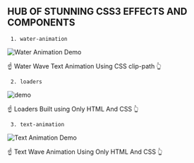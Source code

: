 ## HUB OF STUNNING CSS3 EFFECTS AND COMPONENTS

     1. water-animation

![Water Animation Demo](https://user-images.githubusercontent.com/54312264/164391598-16f46231-97d1-4ade-a90c-1a072c13d944.gif)

☝ Water Wave Text Animation Using CSS clip-path 👆

     2. loaders

![demo](https://user-images.githubusercontent.com/54312264/164911044-83090905-48b6-47e0-a0d1-c1271da89499.gif)

☝ Loaders Built using Only HTML And CSS 👆

     3. text-animation

![Text Animation Demo](https://user-images.githubusercontent.com/54312264/164391798-9f8757b5-e643-4984-8176-047c2909f8be.gif)

☝ Text Wave Animation Using Only HTML And CSS 👆
